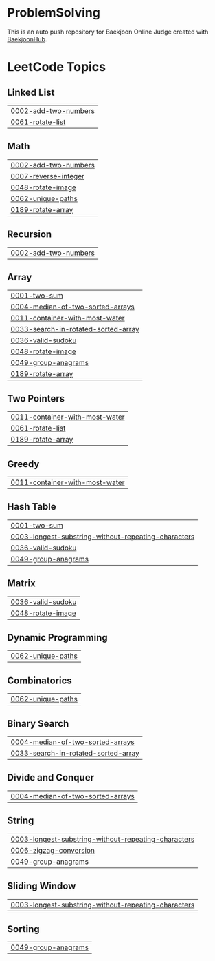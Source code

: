 # ProblemSolving
This is an auto push repository for Baekjoon Online Judge created with [BaekjoonHub](https://github.com/BaekjoonHub/BaekjoonHub).


<!---LeetCode Topics Start-->
# LeetCode Topics
## Linked List
|  |
| ------- |
| [0002-add-two-numbers](https://github.com/yeongjinjeong/ProblemSolving/tree/master/0002-add-two-numbers) |
| [0061-rotate-list](https://github.com/yeongjinjeong/ProblemSolving/tree/master/0061-rotate-list) |
## Math
|  |
| ------- |
| [0002-add-two-numbers](https://github.com/yeongjinjeong/ProblemSolving/tree/master/0002-add-two-numbers) |
| [0007-reverse-integer](https://github.com/yeongjinjeong/ProblemSolving/tree/master/0007-reverse-integer) |
| [0048-rotate-image](https://github.com/yeongjinjeong/ProblemSolving/tree/master/0048-rotate-image) |
| [0062-unique-paths](https://github.com/yeongjinjeong/ProblemSolving/tree/master/0062-unique-paths) |
| [0189-rotate-array](https://github.com/yeongjinjeong/ProblemSolving/tree/master/0189-rotate-array) |
## Recursion
|  |
| ------- |
| [0002-add-two-numbers](https://github.com/yeongjinjeong/ProblemSolving/tree/master/0002-add-two-numbers) |
## Array
|  |
| ------- |
| [0001-two-sum](https://github.com/yeongjinjeong/ProblemSolving/tree/master/0001-two-sum) |
| [0004-median-of-two-sorted-arrays](https://github.com/yeongjinjeong/ProblemSolving/tree/master/0004-median-of-two-sorted-arrays) |
| [0011-container-with-most-water](https://github.com/yeongjinjeong/ProblemSolving/tree/master/0011-container-with-most-water) |
| [0033-search-in-rotated-sorted-array](https://github.com/yeongjinjeong/ProblemSolving/tree/master/0033-search-in-rotated-sorted-array) |
| [0036-valid-sudoku](https://github.com/yeongjinjeong/ProblemSolving/tree/master/0036-valid-sudoku) |
| [0048-rotate-image](https://github.com/yeongjinjeong/ProblemSolving/tree/master/0048-rotate-image) |
| [0049-group-anagrams](https://github.com/yeongjinjeong/ProblemSolving/tree/master/0049-group-anagrams) |
| [0189-rotate-array](https://github.com/yeongjinjeong/ProblemSolving/tree/master/0189-rotate-array) |
## Two Pointers
|  |
| ------- |
| [0011-container-with-most-water](https://github.com/yeongjinjeong/ProblemSolving/tree/master/0011-container-with-most-water) |
| [0061-rotate-list](https://github.com/yeongjinjeong/ProblemSolving/tree/master/0061-rotate-list) |
| [0189-rotate-array](https://github.com/yeongjinjeong/ProblemSolving/tree/master/0189-rotate-array) |
## Greedy
|  |
| ------- |
| [0011-container-with-most-water](https://github.com/yeongjinjeong/ProblemSolving/tree/master/0011-container-with-most-water) |
## Hash Table
|  |
| ------- |
| [0001-two-sum](https://github.com/yeongjinjeong/ProblemSolving/tree/master/0001-two-sum) |
| [0003-longest-substring-without-repeating-characters](https://github.com/yeongjinjeong/ProblemSolving/tree/master/0003-longest-substring-without-repeating-characters) |
| [0036-valid-sudoku](https://github.com/yeongjinjeong/ProblemSolving/tree/master/0036-valid-sudoku) |
| [0049-group-anagrams](https://github.com/yeongjinjeong/ProblemSolving/tree/master/0049-group-anagrams) |
## Matrix
|  |
| ------- |
| [0036-valid-sudoku](https://github.com/yeongjinjeong/ProblemSolving/tree/master/0036-valid-sudoku) |
| [0048-rotate-image](https://github.com/yeongjinjeong/ProblemSolving/tree/master/0048-rotate-image) |
## Dynamic Programming
|  |
| ------- |
| [0062-unique-paths](https://github.com/yeongjinjeong/ProblemSolving/tree/master/0062-unique-paths) |
## Combinatorics
|  |
| ------- |
| [0062-unique-paths](https://github.com/yeongjinjeong/ProblemSolving/tree/master/0062-unique-paths) |
## Binary Search
|  |
| ------- |
| [0004-median-of-two-sorted-arrays](https://github.com/yeongjinjeong/ProblemSolving/tree/master/0004-median-of-two-sorted-arrays) |
| [0033-search-in-rotated-sorted-array](https://github.com/yeongjinjeong/ProblemSolving/tree/master/0033-search-in-rotated-sorted-array) |
## Divide and Conquer
|  |
| ------- |
| [0004-median-of-two-sorted-arrays](https://github.com/yeongjinjeong/ProblemSolving/tree/master/0004-median-of-two-sorted-arrays) |
## String
|  |
| ------- |
| [0003-longest-substring-without-repeating-characters](https://github.com/yeongjinjeong/ProblemSolving/tree/master/0003-longest-substring-without-repeating-characters) |
| [0006-zigzag-conversion](https://github.com/yeongjinjeong/ProblemSolving/tree/master/0006-zigzag-conversion) |
| [0049-group-anagrams](https://github.com/yeongjinjeong/ProblemSolving/tree/master/0049-group-anagrams) |
## Sliding Window
|  |
| ------- |
| [0003-longest-substring-without-repeating-characters](https://github.com/yeongjinjeong/ProblemSolving/tree/master/0003-longest-substring-without-repeating-characters) |
## Sorting
|  |
| ------- |
| [0049-group-anagrams](https://github.com/yeongjinjeong/ProblemSolving/tree/master/0049-group-anagrams) |
<!---LeetCode Topics End-->